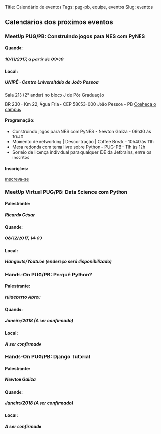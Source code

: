 Title: Calendário de eventos
Tags: pug-pb, equipe, eventos
Slug: eventos

## Calendários dos próximos eventos

### MeetUp PUG/PB: Construindo jogos para NES com PyNES

#### Quando:

##### 18/11/2017, a partir de 09:30

#### Local:

##### UNIPÊ - Centro Universitário de João Pessoa
Sala 218 (2° andar) no bloco J de Pós Graduação

BR 230 - Km 22, Água Fria - CEP 58053-000 João Pessoa - PB
[Conheça o campus](http://unipe.br/conheca-o-campus/)

#### Programação:

* Construindo jogos para NES com PyNES - Newton Galiza - 09h30 às 10:40
* Momento de networking | Descontração | Coffee Break - 10h40 às 11h
* Mesa redonda com tema livre sobre Python - PUG-PB - 11h às 12h
* Sorteio de licença individual para qualquer IDE da Jetbrains, entre os inscritos

#### Inscrições:
[Inscreva-se](https://www.sympla.com.br/meetup-pug-pb-construindo-jogos-para-nes-com-pynes__217120)


### MeetUp Virtual PUG/PB: Data Science com Python

#### Palestrante:

##### Ricardo César

#### Quando:

##### 08/12/2017, 14:00

#### Local:

##### Hangouts/Youtube (endereço será disponibilizado)



### Hands-On PUG/PB: Porquê Python?

#### Palestrante:

##### Hildeberto Abreu

#### Quando:

##### Janeiro/2018 (A ser confirmado)

#### Local:

##### A ser confirmado



### Hands-On PUG/PB: Django Tutorial

#### Palestrante:

##### Newton Galiza

#### Quando:

##### Janeiro/2018 (A ser confirmado)

#### Local:

##### A ser confirmado

